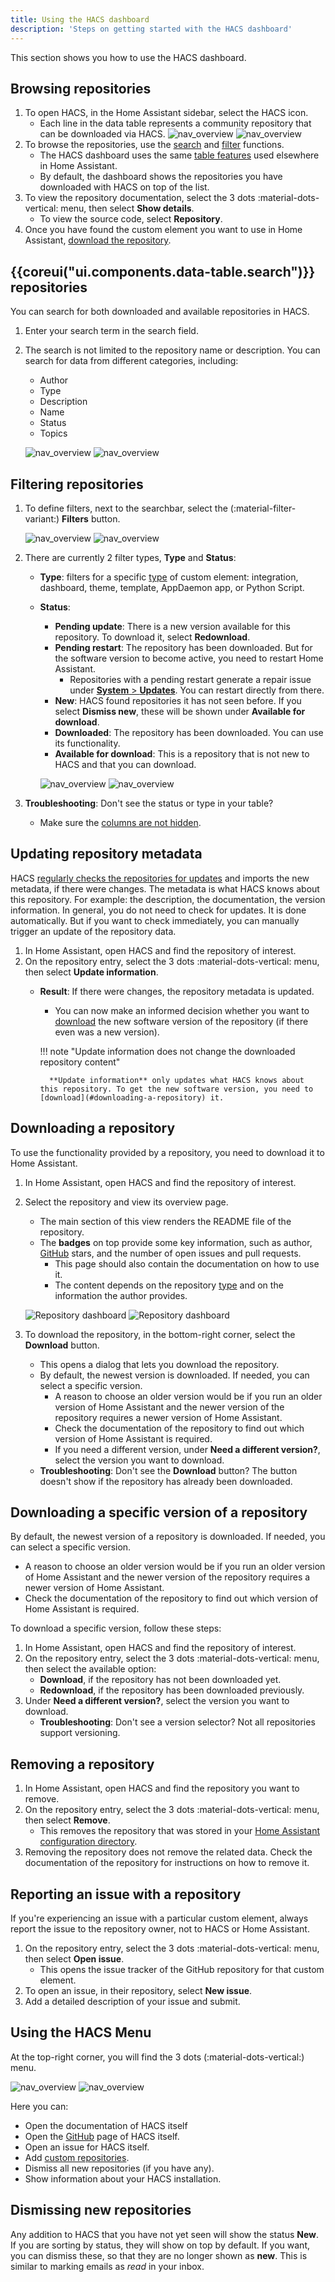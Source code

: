 ```yaml
---
title: Using the HACS dashboard
description: 'Steps on getting started with the HACS dashboard'
---
```


This section shows you how to use the HACS dashboard.

## Browsing repositories

1. To open HACS, in the Home Assistant sidebar, select the HACS icon.
    - Each line in the data table represents a community repository that can be downloaded via HACS.
    ![nav_overview](/assets/images/screenshots/overview/base/light.png#only-light)
    ![nav_overview](/assets/images/screenshots/overview/base/dark.png#only-dark)
2. To browse the repositories, use the [search](#search-repositories) and [filter](#filtering-repositories) functions.
    - The HACS dashboard uses the same [table features](https://www.home-assistant.io/docs/organizing/filtering) used elsewhere in Home Assistant.
    - By default, the dashboard shows the repositories you have downloaded with HACS on top of the list.
3. To view the repository documentation, select the 3 dots :material-dots-vertical: menu, then select **Show details**.
    - To view the source code, select **Repository**.
4. Once you have found the custom element you want to use in Home Assistant, [download the repository](#downloading-a-repository).

## {{coreui("ui.components.data-table.search")}} repositories

You can search for both downloaded and available repositories in HACS.

1. Enter your search term in the search field.
2. The search is not limited to the repository name or description. You can search for data from different categories, including:

    - Author
    - Type
    - Description
    - Name
    - Status
    - Topics

    ![nav_overview](/assets/images/screenshots/overview/search/light.png#only-light)
    ![nav_overview](/assets/images/screenshots/overview/search/dark.png#only-dark)

## Filtering repositories

1. To define filters, next to the searchbar, select the (:material-filter-variant:) **Filters** button.

    ![nav_overview](/assets/images/screenshots/overview/filter/light.png#only-light)
    ![nav_overview](/assets/images/screenshots/overview/filter/dark.png#only-dark)
2. There are currently 2 filter types, **Type** and **Status**:

    - **Type**: filters for a specific [type](/docs/use/repositories/type/index.md) of custom element: integration, dashboard, theme, template, AppDaemon app, or Python Script.
    - **Status**:
        - **Pending update**: There is a new version available for this repository. To download it, select **Redownload**.
        - **Pending restart**: The repository has been downloaded. But for the software version to become active, you need to restart Home Assistant.
            - Repositories with a pending restart generate a repair issue under [**System** > **Updates**](https://my.home-assistant.io/redirect/updates/). You can restart directly from there.
        - **New**: HACS found repositories it has not seen before. If you select **Dismiss new**, these will be shown under **Available for download**.
        - **Downloaded**: The repository has been downloaded. You can use its functionality.
        - **Available for download**: This is a repository that is not new to HACS and that you can download.

        ![nav_overview](/assets/images/screenshots/overview/filter/status/light.png#only-light)
        ![nav_overview](/assets/images/screenshots/overview/filter/status/dark.png#only-dark)

3. **Troubleshooting**: Don't see the status or type in your table?
    - Make sure the [columns are not hidden](https://www.home-assistant.io/docs/organizing/tables#customizing-columns).

## Updating repository metadata

HACS [regularly checks the repositories for updates](/docs/faq/data_sources.md/#updates) and imports the new metadata, if there were changes. The metadata is what HACS knows about this repository. For example: the description, the documentation, the version information. In general, you do not need to check for updates. It is done automatically. But if you want to check immediately, you can manually trigger an update of the repository data.

1. In Home Assistant, open HACS and find the repository of interest.
2. On the repository entry, select the 3 dots :material-dots-vertical: menu, then select **Update information**.
    - **Result**: If there were changes, the repository metadata is updated.
        - You can now make an informed decision whether you want to [download](#downloading-a-repository) the new software version of the repository (if there even was a new version).

        !!! note "Update information does not change the downloaded repository content"

            **Update information** only updates what HACS knows about this repository. To get the new software version, you need to [download](#downloading-a-repository) it.

## Downloading a repository

To use the functionality provided by a repository, you need to download it to Home Assistant.

1. In Home Assistant, open HACS and find the repository of interest.
2. Select the repository and view its overview page.
    - The main section of this view renders the README file of the repository.
    - The **badges** on top provide some key information, such as author, [GitHub](https://github.com) stars, and the number of open issues and pull requests.
        - This page should also contain the documentation on how to use it.
        - The content depends on the repository [type](/docs/use/repositories/type/index.md) and on the information the author provides.

    ![Repository dashboard](/assets/images/screenshots/repository/overview/light.png#only-light)
    ![Repository dashboard](/assets/images/screenshots/repository/overview/dark.png#only-dark)

3. To download the repository, in the bottom-right corner, select the **Download** button.
    - This opens a dialog that lets you download the repository.
    - By default, the newest version is downloaded. If needed, you can select a specific version.
        - A reason to choose an older version would be if you run an older version of Home Assistant and the newer version of the repository requires a newer version of Home Assistant.
        - Check the documentation of the repository to find out which version of Home Assistant is required.
        - If you need a different version, under **Need a different version?**, select the version you want to download.
    - **Troubleshooting**: Don't see the **Download** button? The button doesn't show if the repository has already been downloaded.

## Downloading a specific version of a repository

By default, the newest version of a repository is downloaded. If needed, you can select a specific version.

- A reason to choose an older version would be if you run an older version of Home Assistant and the newer version of the repository requires a newer version of Home Assistant.
- Check the documentation of the repository to find out which version of Home Assistant is required.

To download a specific version, follow these steps:

1. In Home Assistant, open HACS and find the repository of interest.
2. On the repository entry, select the 3 dots :material-dots-vertical: menu, then select the available option:
    - **Download**, if the repository has not been downloaded yet.
    - **Redownload**, if the repository has been downloaded previously.
3. Under **Need a different version?**, select the version you want to download.
    - **Troubleshooting**: Don't see a version selector? Not all repositories support versioning. 

## Removing a repository

1. In Home Assistant, open HACS and find the repository you want to remove.
2. On the repository entry, select the 3 dots :material-dots-vertical: menu, then select **Remove**.
    -  This removes the repository that was stored in your [Home Assistant configuration directory](https://www.home-assistant.io/docs/configuration/#to-find-the-configuration-directory).
3. Removing the repository does not remove the related data. Check the documentation of the repository for instructions on how to remove it.

## Reporting an issue with a repository

If you're experiencing an issue with a particular custom element, always report the issue to the repository owner, not to HACS or Home Assistant.

1. On the repository entry, select the 3 dots :material-dots-vertical: menu, then select **Open issue**.
    - This opens the issue tracker of the GitHub repository for that custom element.
2. To open an issue, in their repository, select **New issue**.
3. Add a detailed description of your issue and submit.

## Using the HACS Menu

At the top-right corner, you will find the 3 dots (:material-dots-vertical:) menu.

![nav_overview](/assets/images/screenshots/overview/menu/light.png#only-light)
![nav_overview](/assets/images/screenshots/overview/menu/dark.png#only-dark)

Here you can:

- Open the documentation of HACS itself
- Open the [GitHub](https://github.com) page of HACS itself.
- Open an issue for HACS itself.
- Add [custom repositories](/docs/faq/custom_repositories.md).
- Dismiss all new repositories (if you have any).
- Show information about your HACS installation.

## Dismissing new repositories

Any addition to HACS that you have not yet seen will show the status **New**.
If you are sorting by status, they will show on top by default. If you want, you can dismiss these, so that they are no longer shown as **new**. This is similar to marking emails as *read* in your inbox.
